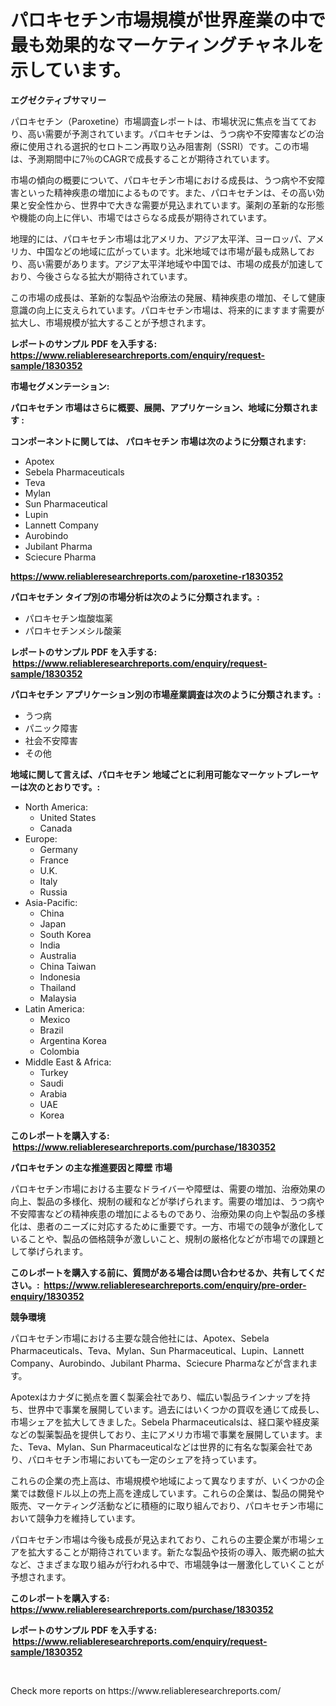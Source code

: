 <p><h1>パロキセチン市場規模が世界産業の中で最も効果的なマーケティングチャネルを示しています。</h1></p><p><strong>エグゼクティブサマリー</strong></p>
<p><p>パロキセチン（Paroxetine）市場調査レポートは、市場状況に焦点を当てており、高い需要が予測されています。パロキセチンは、うつ病や不安障害などの治療に使用される選択的セロトニン再取り込み阻害剤（SSRI）です。この市場は、予測期間中に7％のCAGRで成長することが期待されています。</p><p>市場の傾向の概要について、パロキセチン市場における成長は、うつ病や不安障害といった精神疾患の増加によるものです。また、パロキセチンは、その高い効果と安全性から、世界中で大きな需要が見込まれています。薬剤の革新的な形態や機能の向上に伴い、市場ではさらなる成長が期待されています。</p><p>地理的には、パロキセチン市場は北アメリカ、アジア太平洋、ヨーロッパ、アメリカ、中国などの地域に広がっています。北米地域では市場が最も成熟しており、高い需要があります。アジア太平洋地域や中国では、市場の成長が加速しており、今後さらなる拡大が期待されています。</p><p>この市場の成長は、革新的な製品や治療法の発展、精神疾患の増加、そして健康意識の向上に支えられています。パロキセチン市場は、将来的にますます需要が拡大し、市場規模が拡大することが予想されます。</p></p>
<p><strong>レポートのサンプル PDF を入手する: <a href="https://www.reliableresearchreports.com/enquiry/request-sample/1830352">https://www.reliableresearchreports.com/enquiry/request-sample/1830352</a></strong></p>
<p><strong>市場セグメンテーション:</strong></p>
<p><strong> パロキセチン 市場はさらに概要、展開、アプリケーション、地域に分類されます :</strong></p>
<p><strong>コンポーネントに関しては、 パロキセチン 市場は次のように分類されます: &nbsp;</strong></p>
<p><ul><li>Apotex</li><li>Sebela Pharmaceuticals</li><li>Teva</li><li>Mylan</li><li>Sun Pharmaceutical</li><li>Lupin</li><li>Lannett Company</li><li>Aurobindo</li><li>Jubilant Pharma</li><li>Sciecure Pharma</li></ul></p>
<p><strong><a href="https://www.reliableresearchreports.com/paroxetine-r1830352">https://www.reliableresearchreports.com/paroxetine-r1830352</a></strong></p>
<p><strong> パロキセチン タイプ別の市場分析は次のように分類されます。:</strong></p>
<p><ul><li>パロキセチン塩酸塩薬</li><li>パロキセチンメシル酸薬</li></ul></p>
<p><strong>レポートのサンプル PDF を入手する: &nbsp;<a href="https://www.reliableresearchreports.com/enquiry/request-sample/1830352">https://www.reliableresearchreports.com/enquiry/request-sample/1830352</a></strong></p>
<p><strong> パロキセチン アプリケーション別の市場産業調査は次のように分類されます。:</strong></p>
<p><ul><li>うつ病</li><li>パニック障害</li><li>社会不安障害</li><li>その他</li></ul></p>
<p><strong>地域に関して言えば、パロキセチン 地域ごとに利用可能なマーケットプレーヤーは次のとおりです。:</strong></p>
<p><ul>
    <li>
        North America:
        <ul>
            <li>United States</li>
            <li>Canada</li>
        </ul>
    </li>
    <li>
        Europe:
        <ul>
            <li>Germany</li>
            <li>France</li>
            <li>U.K.</li>
            <li>Italy</li>
            <li>Russia</li>
        </ul>
    </li>
    <li>
        Asia-Pacific:
        <ul>
            <li>China</li>
            <li>Japan</li>
            <li>South Korea</li>
            <li>India</li>
            <li>Australia</li>
            <li>China Taiwan</li>
            <li>Indonesia</li>
            <li>Thailand</li>
            <li>Malaysia</li>
        </ul>
    </li>
    <li>
        Latin America:
        <ul>
            <li>Mexico</li>
            <li>Brazil</li>
            <li>Argentina Korea</li>
            <li>Colombia</li>
        </ul>
    </li>
    <li>
        Middle East & Africa:
        <ul>
            <li>Turkey</li>
            <li>Saudi</li>
            <li>Arabia</li>
            <li>UAE</li>
            <li>Korea</li>
        </ul>
    </li>
    </ul></p>
<p><strong>このレポートを購入する: &nbsp;<a href="https://www.reliableresearchreports.com/purchase/1830352">https://www.reliableresearchreports.com/purchase/1830352</a></strong></p>
<p><strong>パロキセチン の主な推進要因と障壁 市場</strong></p>
<p><p>パロキセチン市場における主要なドライバーや障壁は、需要の増加、治療効果の向上、製品の多様化、規制の緩和などが挙げられます。需要の増加は、うつ病や不安障害などの精神疾患の増加によるものであり、治療効果の向上や製品の多様化は、患者のニーズに対応するために重要です。一方、市場での競争が激化していることや、製品の価格競争が激しいこと、規制の厳格化などが市場での課題として挙げられます。</p></p>
<p><strong>このレポートを購入する前に、質問がある場合は問い合わせるか、共有してください。:&nbsp; <a href="https://www.reliableresearchreports.com/enquiry/pre-order-enquiry/1830352">https://www.reliableresearchreports.com/enquiry/pre-order-enquiry/1830352</a></strong></p>
<p><strong>競争環境</strong></p>
<p><p>パロキセチン市場における主要な競合他社には、Apotex、Sebela Pharmaceuticals、Teva、Mylan、Sun Pharmaceutical、Lupin、Lannett Company、Aurobindo、Jubilant Pharma、Sciecure Pharmaなどが含まれます。</p><p>Apotexはカナダに拠点を置く製薬会社であり、幅広い製品ラインナップを持ち、世界中で事業を展開しています。過去にはいくつかの買収を通じて成長し、市場シェアを拡大してきました。Sebela Pharmaceuticalsは、経口薬や経皮薬などの製薬製品を提供しており、主にアメリカ市場で事業を展開しています。また、Teva、Mylan、Sun Pharmaceuticalなどは世界的に有名な製薬会社であり、パロキセチン市場においても一定のシェアを持っています。</p><p>これらの企業の売上高は、市場規模や地域によって異なりますが、いくつかの企業では数億ドル以上の売上高を達成しています。これらの企業は、製品の開発や販売、マーケティング活動などに積極的に取り組んでおり、パロキセチン市場において競争力を維持しています。</p><p>パロキセチン市場は今後も成長が見込まれており、これらの主要企業が市場シェアを拡大することが期待されています。新たな製品や技術の導入、販売網の拡大など、さまざまな取り組みが行われる中で、市場競争は一層激化していくことが予想されます。</p></p>
<p><strong>このレポートを購入する: &nbsp; <a href="https://www.reliableresearchreports.com/purchase/1830352">https://www.reliableresearchreports.com/purchase/1830352</a></strong></p>
<p><strong>レポートのサンプル PDF を入手する: &nbsp;<a href="https://www.reliableresearchreports.com/enquiry/request-sample/1830352">https://www.reliableresearchreports.com/enquiry/request-sample/1830352</a></strong><strong></strong></p>
<p>&nbsp;</p>
<p>Check more reports on https://www.reliableresearchreports.com/</p>